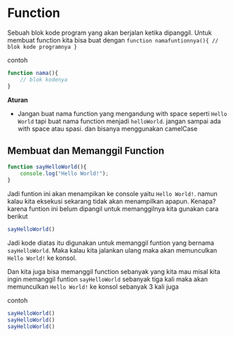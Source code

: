 # Function

Sebuah blok kode program yang akan berjalan ketika dipanggil. Untuk membuat function kita bisa buat dengan `function namafuntionnya(){ // blok kode programnya }` 

contoh

```js
function nama(){
    // blok kodenya
}
```

**Aturan**
- Jangan buat nama function yang mengandung with space seperti `Hello World` tapi buat nama function menjadi `helloWorld`. jangan sampai ada with space atau spasi. dan bisanya menggunakan camelCase

## Membuat dan Memanggil Function

```js
function sayHelloWorld(){
    console.log("Hello World!");
}
```

Jadi funtion ini akan menampikan ke console yaitu `Hello World!`. namun kalau kita eksekusi sekarang tidak akan menampilkan apapun. Kenapa? karena funtion ini belum dipangil untuk memanggilnya kita gunakan cara berikut

```js
sayHelloWorld()
```

Jadi kode diatas itu digunakan untuk memanggil funtion yang bernama `sayHelloWorld`. Maka kalau kita jalankan ulang maka akan memunculkan `Hello World!` ke konsol.

Dan kita juga bisa memanggil function sebanyak yang kita mau misal kita ingin memanggil funtion  `sayHelloWorld` sebanyak tiga kali maka akan memunculkan `Hello World!` ke konsol sebanyak 3 kali juga

contoh

```js
sayHelloWorld()
sayHelloWorld()
sayHelloWorld()
```

